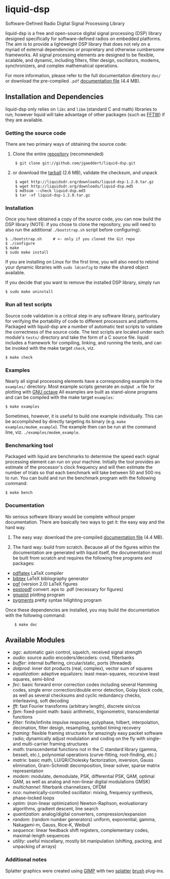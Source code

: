
liquid-dsp
==========
Software-Defined Radio Digital Signal Processing Library

liquid-dsp is a free and open-source digital signal processing (DSP)
library designed specifically for software-defined radios on embedded
platforms. The aim is to provide a lightweight DSP library that does not
rely on a myriad of external dependencies or proprietary and otherwise
cumbersome frameworks. All signal processing elements are designed to be
flexible, scalable, and dynamic, including filters, filter design,
oscillators, modems, synchronizers, and complex mathematical operations.

For more information, please refer to the full documentation directory
`doc/` or download the pre-compiled `.pdf`
[documentation file](http://liquidsdr.org/downloads/liquid.pdf) (4.4 MB).

Installation and Dependencies
-----------------------------

liquid-dsp only relies on `libc` and `libm` (standard C and math)
libraries to run; however liquid will take advantage of other packages
(such as [FFTW](http://www.fftw.org)) if they are available.

### Getting the source code ###

There are two primary ways of obtaining the source code:

1. Clone the entire [repository](http://github.com/jgaeddert/liquid-dsp)
   (recommended)
        
        $ git clone git://github.com/jgaeddert/liquid-dsp.git

2. or download the [tarball](http://liquidsdr.org/downloads/liquid-dsp-1.2.0.tar.gz)
   (2.6 MB), validate the checksum, and unpack 

        $ wget http://liquidsdr.org/downloads/liquid-dsp-1.2.0.tar.gz
        $ wget http://liquidsdr.org/downloads/liquid-dsp.md5
        $ md5sum --check liquid-dsp.md5
        $ tar -xf liquid-dsp-1.2.0.tar.gz

### Installation ###

Once you have obtained a copy of the source code, you can now build the
DSP library (NOTE: if you chose to clone the repository, you will need
to also run the additional `./bootstrap.sh` script before configuring):

    $ ./bootstrap.sh     # <- only if you cloned the Git repo
    $ ./configure
    $ make
    $ sudo make install

If you are installing on Linux for the first time, you will also need
to rebind your dynamic libraries with `sudo ldconfig` to make the
shared object available.

If you decide that you want to remove the installed DSP library, simply
run

    $ sudo make uninstall

### Run all test scripts ###

Source code validation is a critical step in any software library,
particulary for verifying the portability of code to different
processors and platforms. Packaged with liquid-dsp are a number of
automatic test scripts to validate the correctness of the source code.
The test scripts are located under each module's `tests/` directory and
take the form of a C source file. liquid includes a framework for
compiling, linking, and running the tests, and can be invoked with the
make target `check`, viz.

    $ make check

### Examples ###

Nearly all signal processing elements have a corresponding example in
the `examples/` directory.  Most example scripts generate an output
`.m` file for plotting with [GNU octave](http://www.gnu.org/software/octave/)
All examples are built as stand-alone programs and can be compiled with
the make target `examples`:

    $ make examples

Sometimes, however, it is useful to build one example individually.
This can be accomplished by directly targeting its binary
(e.g. `make examples/modem_example`). The example then can be run at the
command line, viz. `./examples/modem_example`.

### Benchmarking tool ###

Packaged with liquid are benchmarks to determine the speed each signal
processing element can run on your machine. Initially the tool provides
an estimate of the processor's clock frequency and will then estimate
the number of trials so that each benchmark will take between 50 and
500 ms to run. You can build and run the benchmark program with the
following command:

    $ make bench

### Documentation ###

No serious software library would be complete without proper
documentation. There are basically two ways to get it: the easy way and
the hard way.

1. The easy way: download the pre-compiled
   [documentation file](http://liquidsdr.org/downloads/liquid.pdf) (4.4 MB).

2. The hard way: build from scratch.
   Because all of the figures within the documentation are generated
   with liquid itself, the documentation must be built from scratch and
   requires the following free programs and packages:

  - [pdflatex](http://www.ctan.org)             LaTeX compiler
  - [bibtex](http://www.ctan.org)               LaTeX bibliography generator
  - [pgf](http://sourceforge.net/projects/pgf/) (version 2.0)   LaTeX figures
  - [epstopdf](http://tug.org/epstopdf)         convert .eps to .pdf (necessary for figures)
  - [gnuplot](http://www.gnuplot.info/)         plotting program
  - [pygments](http://pygments.org/)            pretty syntax hilighting program

  Once these dependencies are installed, you may build the documentation
  with the following command:

        $ make doc

Available Modules
-----------------
  * _agc_: automatic gain control, squelch, received signal strength
  * _audio_: source audio encoders/decoders: cvsd, filterbanks
  * _buffer_: internal buffering, circular/static, ports (threaded)
  * _dotprod_: inner dot products (real, complex), vector sum of squares
  * _equalization_: adaptive equalizers: least mean-squares, recursive
        least squares, semi-blind
  * _fec_: basic forward error correction codes including several
        Hamming codes, single error correction/double error detection,
        Golay block code, as well as several checksums and cyclic
        redundancy checks, interleaving, soft decoding
  * _fft_: fast Fourier transforms (arbitrary length), discrete sin/cos
  * _fpm_: fixed-point math: basic arithmetic, trigonometric,
        transcendental functions
  * _filter_: finite/infinite impulse response, polyphase, hilbert,
        interpolation, decimation, filter design, resampling, symbol
        timing recovery
  * _framing_: flexible framing structures for amazingly easy packet
        software radio; dynamically adjust modulation and coding on the
        fly with single- and multi-carrier framing structures
  * _math_: transcendental functions not in the C standard library
        (gamma, besseli, etc.), polynomial operations (curve-fitting,
        root-finding, etc.)
  * _matrix_: basic math, LU/QR/Cholesky factorization, inversion,
        Gauss elimination, Gram-Schmidt decomposition, linear solver,
        sparse matrix representation
  * _modem_: modulate, demodulate, PSK, differential PSK, QAM, optimal
        QAM, as well as analog and non-linear digital modulations GMSK)
  * _multichannel_: filterbank channelizers, OFDM
  * _nco_: numerically-controlled oscillator: mixing, frequency
        synthesis, phase-locked loops
  * _optim_: (non-linear optimization) Newton-Raphson, evoluationary
        algorithms, gradient descent, line search
  * _quantization_: analog/digital converters, compression/expansion
  * _random_: (random number generators) uniform, exponential, gamma,
        Nakagami-m, Gauss, Rice-K, Weibull
  * _sequence_: linear feedback shift registers, complementary codes,
        maximal-length sequences
  * _utility_: useful miscellany, mostly bit manipulation (shifting,
        packing, and unpacking of arrays)

### Additional notes ###

Splatter graphics were created using [GIMP](http://www.gimp.org) with two
[splatter](http://corelila.deviantart.com/art/Splatter-Brushes-60718934)
[brush](http://hawksmont.com/blog/gimp-brushes-splatters/)
plug-ins.

